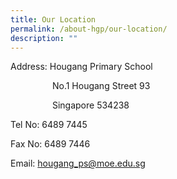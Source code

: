```yaml
---
title: Our Location
permalink: /about-hgp/our-location/
description: ""
---
```

<p>Address: Hougang Primary School</p>
<p>&nbsp; &nbsp; &nbsp; &nbsp; &nbsp; &nbsp; &nbsp; &nbsp; &nbsp;No.1 Hougang Street 93</p>
<p>&nbsp; &nbsp; &nbsp; &nbsp; &nbsp; &nbsp; &nbsp; &nbsp; &nbsp;Singapore 534238</p>
<p>Tel No: 6489 7445</p>
<p>Fax No: 6489 7446&nbsp;</p>
<p>Email:&nbsp;<a href="mailto:hougang_ps@moe.edu.sg">hougang_ps@moe.edu.sg</a></p>